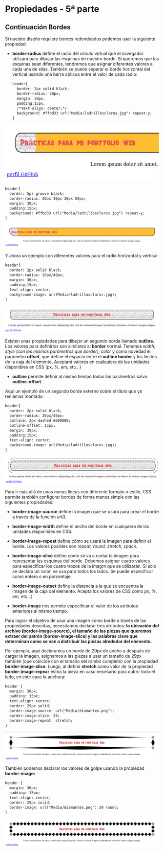 # Propiedades - 5ª parte

## Continuación Bordes

Si nuestro diseño requiere bordes redondeados podemos usar la siguiente propiedad:

- **border-radius** define el radio del círculo virtual que el navegador utilizará para dibujar las esquinas de nuestro borde.
Si queremos que las esquinas sean diferentes, tendremos que asignar diferentes valores a cada una de ellas. También se puede separar el borde horizontal del vertical usando una barra oblicua entre el valor de cada radio:

  ```
  header{
    border: 2px solid black;
    border-radius: 20px;
    margin: 30px;
    padding:15px;
    /*text-align: center;*/
    background: #ffbd33 url("Media/ladrillosclaros.jpg") repeat-y;
  }
  ```
![](Media/formato17.png)

  ```
  header{
    border: 5px groove black;
    border-radius: 20px 10px 30px 50px;
    margin: 30px;
    padding:15px;
    background: #ffbd33 url("Media/ladrillosclaros.jpg") repeat-y;
  }
  ```

  ![](Media/formato18.png)

  Y ahora un ejemplo con diferentes valores para el radio horizontal y vertical:

  ```
  header{
    border: 2px solid black;
    border-radius: 20px/40px;
    margin: 30px;
    padding:15px;
    text-align: center;
    background-image: url(Media/ladrillosclaros.jpg);
  }
  ```
![](Media/formato19.png)

Existen unas propiedades para dibujar un segundo borde llamado **outline.** Los valores para definirlos son similares al **border** normal. Tenemos *width, style (con los mismos parámetros que border), color* y como novedad el parámetro **offset**, que define el espacio entre el **outline border** y los límites de la caja del elemento. Aceptará valores en cualquiera de las unidades disponibles en CSS (px, %, em, etc...)

- **outline** permite definir al mismo tiempo todos los parámetros salvo **outline-offset**.

Aqui un ejemplo de un segundo borde externo sobre el título que ya teníamos montado:

```
header{
  border: 2px solid black;
  border-radius: 20px/40px;
  outline: 2px dashed #000000;
  outline-offset: 15px;
  margin: 30px;
  padding:15px;
  text-align: center;
  background-image: url(Media/ladrillosclaros.jpg);
}
```
![](Media/formato20.png)

Para ir más allá de unas meras líneas con diferente formato o estilo, CSS permite también configurar bordes de forma menos simple con las siguientes propiedades:

- **border-image-source** define la imagen que se usará para crear el borde a través de la función *url()*.

- **border-image-width** define el ancho del borde en cualquiera de las unidades disponibles en CSS.

- **border-image-repeat** define cómo se usará la imagen para definir el borde. Los valores posibles son *repeat, round, stretch, space.*

- **border-image-slice** define como se va a cortar la imagen para representar las esquinas del borde. Debemos asignar cuatro valores para especificar los cuatro trozos de la imagrn que se utilizarán. Si solo se declara un valor, se usa para todos los lados. Se puede especificar como entero o en porcentaje.

- **border-image-outset** define la distancia a la que se encuentra la imagen de la caja del elemento. Acepta los valores de CSS como *px, %, em,* etc...)

- **border-image** nos permite especificar el valor de los atributos anteriores al mismo tiempo.

Para lograr el objetivo de usar una imagen como borde a través de las propiedades descritas, necesitamos declarar tres atributos: **la ubicación del archivo (border-image-source), el tamaño de las piezas que queremos extraer del patrón (border-image-slice) y las palabras clave que determinan como se van a distribuir las piezas alrededor del elemento.**

Por ejemplo, aquí declaramos un borde de 29px de ancho y después de cargar la imagen, asignamos a las piezas a usar un tamaño de 29px también (que coincide con el tamaño del rombo completo) con la propiedad **border-image-slice**. Luego, al definir **stretch**  como valor de la propiedad **border-image-repear** estira la pieza en caso necesario para cubrir todo el lado, en este caso la anchura:

```
header {
  margin: 30px;
  padding: 15px;
  text-align: center;
  border: 29px solid;
  border-image-source: url("Media/diamantes.png");
  border-image-slice: 29;
  border-image-repeat: stretch;
}
```

![](Media/formato21.png)

También podemos declarar los valores de golpe usando la propiedad **border-image:**

```
header {
  margin: 30px;
  padding: 15px;
  text-align: center;
  border: 29px solid;
  border-image: url("Media/diamantes.png") 29 round;
}
```

![](Media/formato22.png)
